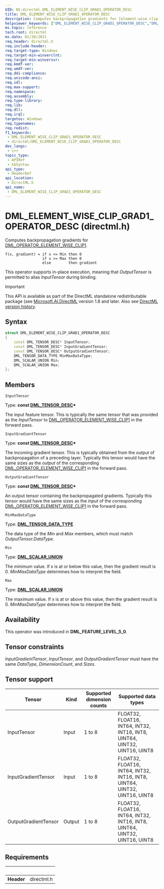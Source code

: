 ```yaml
---
UID: NS:directml.DML_ELEMENT_WISE_CLIP_GRAD1_OPERATOR_DESC
title: DML_ELEMENT_WISE_CLIP_GRAD1_OPERATOR_DESC
description: Computes backpropagation gradients for [element-wise clip](ns-directml-dml_element_wise_clip1_operator_desc.md).
helpviewer_keywords: ["DML_ELEMENT_WISE_CLIP_GRAD1_OPERATOR_DESC","DML_ELEMENT_WISE_CLIP_GRAD1_OPERATOR_DESC structure","direct3d12.dml_element_wise_clip_grad1_operator_desc","directml/DML_ELEMENT_WISE_CLIP_GRAD1_OPERATOR_DESC"]
ms.topic: reference
tech.root: directml
ms.date: 01/20/2021
req.header: directml.h
req.include-header: 
req.target-type: Windows
req.target-min-winverclnt: 
req.target-min-winversvr: 
req.kmdf-ver: 
req.umdf-ver: 
req.ddi-compliance: 
req.unicode-ansi: 
req.idl: 
req.max-support: 
req.namespace: 
req.assembly: 
req.type-library: 
req.lib: 
req.dll: 
req.irql: 
targetos: Windows
req.typenames: 
req.redist: 
f1_keywords:
 - DML_ELEMENT_WISE_CLIP_GRAD1_OPERATOR_DESC
 - directml/DML_ELEMENT_WISE_CLIP_GRAD1_OPERATOR_DESC
dev_langs:
 - c++
topic_type:
 - APIRef
 - kbSyntax
api_type:
 - HeaderDef
api_location:
 - DirectML.h
api_name:
 - DML_ELEMENT_WISE_CLIP_GRAD1_OPERATOR_DESC
---
```


# DML_ELEMENT_WISE_CLIP_GRAD1_OPERATOR_DESC (directml.h)

Computes backpropagation gradients for [DML_OPERATOR_ELEMENT_WISE_CLIP1](ns-directml-dml_element_wise_clip1_operator_desc.md).

```
f(x, gradient) = if x <= Min then 0
                 if x >= Max then 0
                 else        then gradient
```

This operator supports in-place execution, meaning that *OutputTensor* is permitted to alias *InputTensor* during binding.

> [!IMPORTANT]
> This API is available as part of the DirectML standalone redistributable package (see [Microsoft.AI.DirectML](https://www.nuget.org/packages/Microsoft.AI.DirectML/) version 1.8 and later. Also see [DirectML version history](../dml-version-history.md).

## Syntax
```cpp
struct DML_ELEMENT_WISE_CLIP_GRAD1_OPERATOR_DESC
{
    const DML_TENSOR_DESC* InputTensor;
    const DML_TENSOR_DESC* InputGradientTensor;
    const DML_TENSOR_DESC* OutputGradientTensor;
    DML_TENSOR_DATA_TYPE MinMaxDataType;
    DML_SCALAR_UNION Min;
    DML_SCALAR_UNION Max;
};
```

## Members

`InputTensor`

Type: **const [DML_TENSOR_DESC](/windows/win32/api/directml/ns-directml-dml_tensor_desc)\***

The input feature tensor. This is typically the same tensor that was provided as the *InputTensor* to [DML_OPERATOR_ELEMENT_WISE_CLIP1](ns-directml-dml_element_wise_clip1_operator_desc.md) in the forward pass.

`InputGradientTensor`

Type: **const [DML_TENSOR_DESC](/windows/win32/api/directml/ns-directml-dml_tensor_desc)\***

The incoming gradient tensor. This is typically obtained from the output of backpropagation of a preceding layer. Typically this tensor would have the same sizes as the *output* of the corresponding [DML_OPERATOR_ELEMENT_WISE_CLIP1](ns-directml-dml_element_wise_clip1_operator_desc.md) in the forward pass.

`OutputGradientTensor`

Type: **const [DML_TENSOR_DESC](/windows/win32/api/directml/ns-directml-dml_tensor_desc)\***

An output tensor containing the backpropagated gradients. Typically this tensor would have the same sizes as the *input* of the corresponding [DML_OPERATOR_ELEMENT_WISE_CLIP1](ns-directml-dml_element_wise_clip1_operator_desc.md) in the forward pass.

`MinMaxDataType`

Type: [**DML_TENSOR_DATA_TYPE**](/windows/win32/api/directml/ne-directml-dml_tensor_data_type)

The data type of the *Min* and *Max* members, which must match *OutputTensor.DataType*.

`Min`

Type: [**DML_SCALAR_UNION**](/windows/win32/api/directml/ns-directml-dml_scalar_union)

The minimum value. If x is at or below this value, then the gradient result is 0. *MinMaxDataType* determines how to interpret the field.

`Max`

Type: [**DML_SCALAR_UNION**](/windows/win32/api/directml/ns-directml-dml_scalar_union)

The maximum value. If x is at or above this value, then the gradient result is 0. *MinMaxDataType* determines how to interpret the field.

## Availability
This operator was introduced in **DML_FEATURE_LEVEL_5_0**.

## Tensor constraints
*InputGradientTensor*, *InputTensor*, and *OutputGradientTensor* must have the same *DataType*, *DimensionCount*, and *Sizes*.

## Tensor support
| Tensor | Kind | Supported dimension counts | Supported data types |
| ------ | ---- | -------------------------- | -------------------- |
| InputTensor | Input | 1 to 8 | FLOAT32, FLOAT16, INT64, INT32, INT16, INT8, UINT64, UINT32, UINT16, UINT8 |
| InputGradientTensor | Input | 1 to 8 | FLOAT32, FLOAT16, INT64, INT32, INT16, INT8, UINT64, UINT32, UINT16, UINT8 |
| OutputGradientTensor | Output | 1 to 8 | FLOAT32, FLOAT16, INT64, INT32, INT16, INT8, UINT64, UINT32, UINT16, UINT8 |

## Requirements
| &nbsp; | &nbsp; |
| ---- |:---- |
| **Header** | directml.h |
